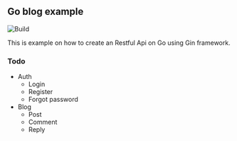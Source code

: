 ## Go blog example


![Build](https://github.com/ujwaldhakal/go-blog-example/actions/workflows/test.yml/badge.svg)

This is example on how to create an Restful Api on Go using Gin framework.

### Todo
- Auth
  - Login
  - Register
  - Forgot password
- Blog
  - Post
  - Comment
  - Reply
